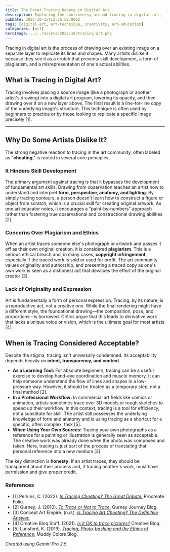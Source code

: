 ```yaml
---
title: The Great Tracing Debate in Digital Art
description: Exploring the controversy around tracing in digital art, from the stigma against it to its potential as a learning tool and professional technique.
pubDate: 2025-10-15T12:36:58.000Z
tags: [digital-art, art-technique, creativity, art-education]
categories: [art]
heroImage: ../../assets/2025/10/tracing-art.png
---
```


Tracing in digital art is the process of drawing over an existing image on a separate layer to replicate its lines and shapes. Many artists dislike it because they see it as a crutch that prevents skill development, a form of plagiarism, and a misrepresentation of one's actual abilities.

## What is Tracing in Digital Art?

Tracing involves placing a source image (like a photograph or another artist's drawing) into a digital art program, lowering its opacity, and then drawing over it on a new layer above. The final result is a line-for-line copy of the underlying image's structure. This technique is often used by beginners to practice or by those looking to replicate a specific image precisely [1].

-----

## Why Do Some Artists Dislike It?

The strong negative reaction to tracing in the art community, often labeled as "**cheating**," is rooted in several core principles.

### It Hinders Skill Development

The primary argument against tracing is that it bypasses the development of fundamental art skills. Drawing from observation teaches an artist how to understand and interpret **form, perspective, anatomy, and lighting**. By simply tracing contours, a person doesn't learn how to construct a figure or object from scratch, which is a crucial skill for creating original artwork. As one art educator notes, it encourages a "paint-by-numbers" approach rather than fostering true observational and constructional drawing abilities [2].

### Concerns Over Plagiarism and Ethics

When an artist traces someone else's photograph or artwork and passes it off as their own original creation, it is considered **plagiarism**. This is a serious ethical breach and, in many cases, **copyright infringement**, especially if the traced work is sold or used for profit. The art community values originality and authorship, and presenting a traced copy as one's own work is seen as a dishonest act that devalues the effort of the original creator [3].

### Lack of Originality and Expression

Art is fundamentally a form of personal expression. Tracing, by its nature, is a reproductive act, not a creative one. While the final rendering might have a different style, the foundational drawing—the composition, pose, and proportions—is borrowed. Critics argue that this leads to derivative work that lacks a unique voice or vision, which is the ultimate goal for most artists [4].

## When is Tracing Considered Acceptable?

Despite the stigma, tracing isn't universally condemned. Its acceptability depends heavily on **intent, transparency, and context**.

  * **As a Learning Tool:** For absolute beginners, tracing can be a useful exercise to develop hand-eye coordination and muscle memory. It can help someone understand the flow of lines and shapes in a low-pressure way. However, it should be treated as a temporary step, not a final method [2].
  * **In a Professional Workflow:** In commercial art fields like comics or animation, artists sometimes trace over 3D models or rough sketches to speed up their workflow. In this context, tracing is a tool for efficiency, not a substitute for skill. The artist still possesses the underlying knowledge of form and anatomy and is using tracing as a shortcut for a specific, often complex, task [5].
  * **When Using Your Own Sources:** Tracing your own photographs as a reference for a painting or illustration is generally seen as acceptable. The creative work was already done when the photo was composed and taken. Here, tracing is just part of the process of translating that personal reference into a new medium [3].

The key distinction is **honesty**. If an artist traces, they should be transparent about their process and, if tracing another's work, must have permission and give proper credit.

### References

- [1] Perkins, C. (2022). [*Is Tracing Cheating? The Great Debate.*](https://www.google.com/search?q=https://procreate.folio.art/articles/is-tracing-cheating) Procreate Folio.
- [2] Gurney, J. (2010). [*To Trace or Not to Trace.*](https://www.google.com/search?q=https://gurneyjourney.blogspot.com/2010/01/to-trace-or-not-to-trace.html) Gurney Journey Blog.
- [3] Concept Art Empire. (n.d.). [*Is Tracing Art Cheating? The Definitive Answer.*](https://www.google.com/search?q=https://conceptartempire.com/tracing-cheating/)
- [4] Creative Bloq Staff. (2021). [*Is it OK to trace pictures?*](https://www.google.com/search?q=https://www.creativebloq.com/features/is-it-ok-to-trace-pictures) Creative Bloq.
- [5] Lunsford, K. (2019). [*Tracing, Photo-bashing and the Ethics of Reference.*](https://www.google.com/search?q=https://www.muddycolors.com/2019/02/tracing-photo-bashing-and-the-ethics-of-reference/) Muddy Colors Blog.

*Created using Gemini Pro 2.5*